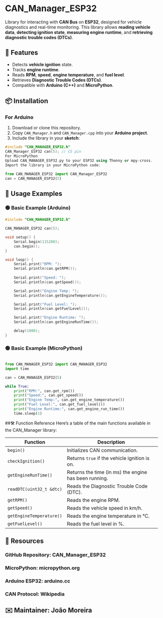 # CAN_Manager_ESP32

Library for interacting with **CAN Bus** on **ESP32**, designed for vehicle diagnostics and real-time monitoring. This library allows **reading vehicle data**, **detecting ignition state**, **measuring engine runtime**, and **retrieving diagnostic trouble codes (DTCs)**.

## 🚀 Features
- Detects **vehicle ignition** state.
- Tracks **engine runtime**.
- Reads **RPM**, **speed**, **engine temperature**, and **fuel level**.
- Retrieves **Diagnostic Trouble Codes (DTCs)**.
- Compatible with **Arduino (C++)** and **MicroPython**.

## 📦 Installation

### For **Arduino**
1. Download or clone this repository.
2. Copy `CAN_Manager.h` and `CAN_Manager.cpp` into your **Arduino project**.
3. Include the library in your **sketch**:

```cpp
#include "CAN_MANAGER_ESP32.h"
CAN_Manager_ESP32 can(5); // CS pin
For MicroPython
Upload CAN_MANAGER_ESP32.py to your ESP32 using Thonny or mpy-cross.
Import the library in your MicroPython code:
```
```python
from CAN_MANAGER_ESP32 import CAN_Manager_ESP32
can = CAN_MANAGER_ESP32(5)
```

## 📖 Usage Examples
### 🟢 Basic Example (Arduino)
```cpp
#include "CAN_MANAGER_ESP32.h"

CAN_MANAGER_ESP32 can(5);

void setup() {
    Serial.begin(115200);
    can.begin();
}

void loop() {
    Serial.print("RPM: ");
    Serial.println(can.getRPM());
    
    Serial.print("Speed: ");
    Serial.println(can.getSpeed());

    Serial.print("Engine Temp: ");
    Serial.println(can.getEngineTemperature());

    Serial.print("Fuel Level: ");
    Serial.println(can.getFuelLevel());

    Serial.print("Engine Runtime: ");
    Serial.println(can.getEngineRunTime());

    delay(1000);
}
```
### 🟢 Basic Example (MicroPython)
```python

from CAN_MANAGER_ESP32 import CAN_MANAGER_ESP32
import time

can = CAN_MANAGER_ESP32(5)

while True:
    print("RPM:", can.get_rpm())
    print("Speed:", can.get_speed())
    print("Engine Temp:", can.get_engine_temperature())
    print("Fuel Level:", can.get_fuel_level())
    print("Engine Runtime:", can.get_engine_run_time())
    time.sleep(1)
```
##🛠 Function Reference
Here’s a table of the main functions available in the CAN_Manager library:

| **Function**              | **Description**                                      |
|---------------------------|------------------------------------------------------|
| `begin()`                 | Initializes CAN communication.                       |
| `checkIgnition()`         | Returns `true` if the vehicle ignition is on.       |
| `getEngineRunTime()`      | Returns the time (in ms) the engine has been running. |
| `readDTC(uint32_t &dtc)`  | Reads the Diagnostic Trouble Code (DTC).            |
| `getRPM()`                | Reads the engine RPM.                               |
| `getSpeed()`              | Reads the vehicle speed in km/h.                    |
| `getEngineTemperature()`  | Reads the engine temperature in °C.                 |
| `getFuelLevel()`          | Reads the fuel level in %.                          |

## 🔗 Resources
### GitHub Repository: CAN_Manager_ESP32
### MicroPython: micropython.org
### Arduino ESP32: arduino.cc
### CAN Protocol: Wikipedia
## ✉️ Maintainer: João Moreira
